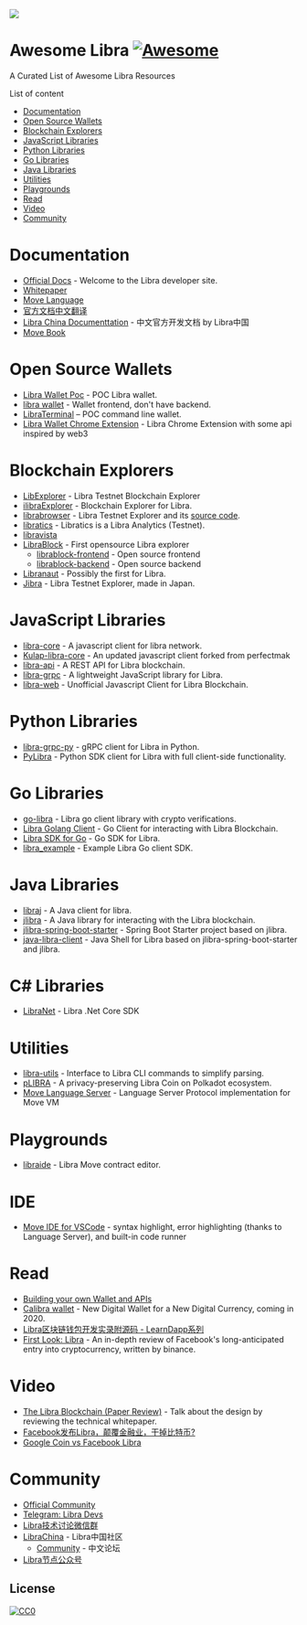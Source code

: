 ![](awesome-libra.png)
# Awesome Libra [![Awesome](https://cdn.rawgit.com/sindresorhus/awesome/d7305f38d29fed78fa85652e3a63e154dd8e8829/media/badge.svg)](https://github.com/sindresorhus/awesome)
A Curated List of Awesome Libra Resources

List of content

- [Documentation](#documentation)
- [Open Source Wallets](#open-source-wallets)
- [Blockchain Explorers](#blockchain-explorers)
- [JavaScript Libraries](#javascript-libraries)
- [Python Libraries](#python-libraries)
- [Go Libraries](#go-libraries)
- [Java Libraries](#java-libraries)
- [Utilities](#utilities)
- [Playgrounds](#playgrounds)
- [Read](#read)
- [Video](#video)
- [Community](#community)


# Documentation
* [Official Docs](https://developers.libra.org/docs/welcome-to-libra) - Welcome to the Libra developer site.
* [Whitepaper](https://libra.org/en-US/white-paper/)
* [Move Language](https://developers.libra.org/docs/assets/papers/libra-move-a-language-with-programmable-resources.pdf)
* [官方文档中文翻译](https://learnblockchain.cn/docs/libra/docs/welcome-to-libra/)
* [Libra China Documenttation](https://developers.libra-china.org/docs/welcome-to-libra/index.html) - 中文官方开发文档 by Libra中国
* [Move Book](https://move-book.com/)

# Open Source Wallets
* [Libra Wallet Poc](https://dev.kulap.io/libra/) - POC Libra wallet.
* [libra wallet](https://github.com/dpikalov/libra-wallet) - Wallet frontend, don't have backend.
* [LibraTerminal](https://github.com/sns254/LibraTerminal) – POC command line wallet.
* [Libra Wallet Chrome Extension](https://chrome.google.com/webstore/detail/libra-wallet-poc-chrome-e/hgbfjdbadjhmkmkjfikijdjakeajbaol?utm_source=chrome-ntp-icon) - Libra Chrome Extension with some api inspired by web3

# Blockchain Explorers
* [LibExplorer](https://libexplorer.com/) - Libra Testnet Blockchain Explorer
* [ilibraExplorer](https://ilibraexplorer.com/) - Blockchain Explorer for Libra.
* [librabrowser](https://librabrowser.io/?fbclid=IwAR1LjpGiLWwW3oIFHnM3dm6H47H6D2R0dRAsqjmCcJSNtpW7yCcJu1ud2hE) - Libra Testnet Explorer and its [source code](https://github.com/Disk1n/LibraBrowser).
* [libratics](http://libratics.com) - Libratics is a Libra Analytics (Testnet).
* [libravista](http://libravista.com)
* [LibraBlock](https://librablock.io) - First opensource Libra explorer
  * [librablock-frontend](https://github.com/libra-china-org/librablock-frontend) - Open source frontend
  * [librablock-backend](https://github.com/libra-china-org/librabock-backend) - Open source backend
* [Libranaut](https://libranaut.io/) - Possibly the first for Libra.
* [Jibra](http://explorer.jibra.org) - Libra Testnet Explorer, made in Japan.

# JavaScript Libraries
* [libra-core](https://github.com/perfectmak/libra-core) - A javascript client for libra network.
* [Kulap-libra-core](https://github.com/kulapio/libra-core) - An updated javascript client forked from perfectmak
* [libra-api](https://github.com/bonustrack/libra-api) - A REST API for Libra blockchain.
* [libra-grpc](https://github.com/bonustrack/libra-grpc) - A lightweight JavaScript library for Libra.
* [libra-web](https://github.com/bandprotocol/libra-web) - Unofficial Javascript Client for Libra Blockchain.

# Python Libraries
* [libra-grpc-py](https://github.com/egorsmkv/libra-grpc-py) - gRPC client for Libra in Python.
* [PyLibra](https://github.com/bandprotocol/pylibra) - Python SDK client for Libra with full client-side functionality.

# Go Libraries
* [go-libra](https://github.com/the729/go-libra) - Libra go client library with crypto verifications.
* [Libra Golang Client](https://github.com/codemaveric/libra-go) - Go Client for interacting with Libra Blockchain.
* [Libra SDK for Go](https://github.com/philippgille/libra-sdk-go) - Go SDK for Libra.
* [libra_example](https://github.com/phlip9/libra_example) - Example Libra Go client SDK.

# Java Libraries
* [libraj](https://github.com/libra-vista/libraj) - A Java client for libra.
* [jlibra](https://github.com/ketola/jlibra) - A Java library for interacting with the Libra blockchain.
* [jlibra-spring-boot-starter](https://github.com/ice09/jlibra-spring-boot-starter) - Spring Boot Starter project based on jlibra.
* [java-libra-client](https://github.com/ice09/java-libra-client) - Java Shell for Libra based on jlibra-spring-boot-starter and jlibra.

# C# Libraries
* [LibraNet](https://github.com/kulapio/libra-core) - Libra .Net Core SDK

# Utilities
* [libra-utils](https://github.com/Berkays/libra-util) - Interface to Libra CLI commands to simplify parsing.
* [pLIBRA](https://plibra.io) - A privacy-preserving Libra Coin on Polkadot ecosystem.
* [Move Language Server](https://github.com/dfinance/move-tools) - Language Server Protocol implementation for Move VM

# Playgrounds
* [libraide](https://libraide.com/) - Libra Move contract editor.

# IDE
* [Move IDE for VSCode](https://github.com/damirka/vscode-move-ide) - syntax highlight, error highlighting (thanks to Language Server), and built-in code runner

# Read
* [Building your own Wallet and APIs](https://medium.com/kulapofficial/the-first-libra-wallet-poc-building-your-own-wallet-and-apis-3cb578c0bd52)
* [Calibra wallet](https://newsroom.fb.com/news/2019/06/coming-in-2020-calibra/) - New Digital Wallet for a New Digital Currency, coming in 2020.
* [Libra区块链钱包开发实录附源码 - LearnDapp系列](https://github.com/learndapp/LearnDapp/blob/master/topics/libra/01/libra-wallet.md)
* [First Look: Libra](https://info.binance.com/en/research/marketresearch/libra.html) - An in-depth review of Facebook's long-anticipated entry into cryptocurrency, written by binance.

# Video
* [The Libra Blockchain (Paper Review)](https://youtu.be/dcAqb0wBl5g) - Talk about the design by reviewing the technical whitepaper.
* [Facebook发布Libra，颠覆金融业，干掉比特币?](https://www.youtube.com/watch?v=qG3oBuZoOxM)
* [Google Coin vs Facebook Libra](https://www.youtube.com/watch?v=uJzUkCKYPDw)

# Community
* [Official Community](https://community.libra.org/)
* [Telegram: Libra Devs](https://t.me/joinchat/DAQb4RSNpqEok3p-QdmaKQ)
* [Libra技术讨论微信群](https://mp.weixin.qq.com/s/UcaMPY6RZAWWoh6kn4Cx1Q)
* [LibraChina](https://libra-china.org) - Libra中国社区
  * [Community](https://community.libra-china.org) - 中文论坛
* [Libra节点公众号](https://mp.weixin.qq.com/s/gIYcGIAa9TO8NCB3_xGxGQ)

## License

[![CC0](http://mirrors.creativecommons.org/presskit/buttons/88x31/svg/cc-zero.svg)](https://creativecommons.org/publicdomain/zero/1.0/)

